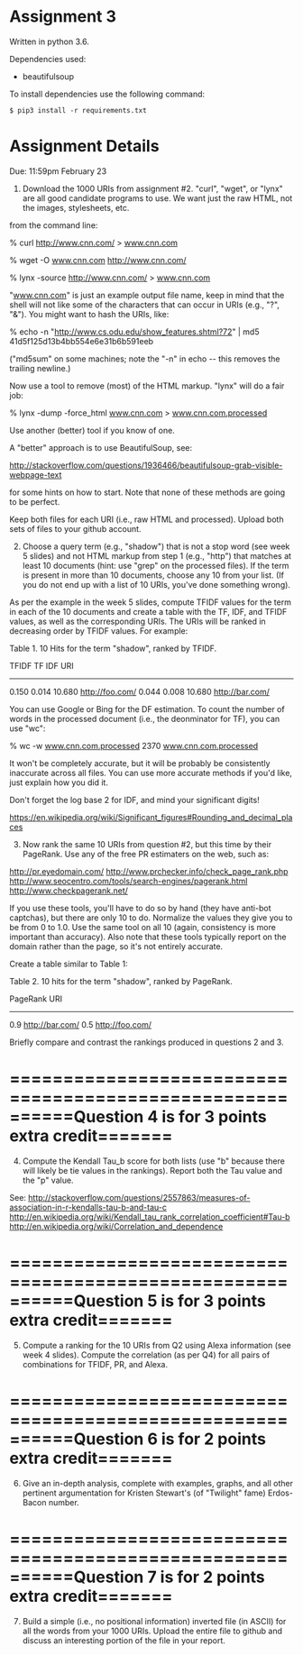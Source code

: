 # Assignment 3

Written in python 3.6.

Dependencies used:

- beautifulsoup

To install dependencies use the following command:

```shell
$ pip3 install -r requirements.txt
```

# Assignment Details

Due: 11:59pm February 23

1.  Download the 1000 URIs from assignment #2.  "curl", "wget", or
"lynx" are all good candidate programs to use.  We want just the
raw HTML, not the images, stylesheets, etc.

from the command line:

% curl http://www.cnn.com/ > www.cnn.com

% wget -O www.cnn.com http://www.cnn.com/

% lynx -source http://www.cnn.com/ > www.cnn.com

"www.cnn.com" is just an example output file name, keep in mind
that the shell will not like some of the characters that can occur
in URIs (e.g., "?", "&").  You might want to hash the URIs, like:

% echo -n "http://www.cs.odu.edu/show_features.shtml?72" | md5
41d5f125d13b4bb554e6e31b6b591eeb

("md5sum" on some machines; note the "-n" in echo -- this removes
the trailing newline.) 

Now use a tool to remove (most) of the HTML markup.  "lynx" will
do a fair job:

% lynx -dump -force_html www.cnn.com > www.cnn.com.processed

Use another (better) tool if you know of one.  

A "better" approach is to use BeautifulSoup, see:

http://stackoverflow.com/questions/1936466/beautifulsoup-grab-visible-webpage-text

for some hints on how to start.  Note that none of these methods 
are going to be perfect.

Keep both files for each URI (i.e., raw HTML and processed). 
Upload both sets of files to your github account.

2.  Choose a query term (e.g., "shadow") that is not a stop word
(see week 5 slides) and not HTML markup from step 1 (e.g., "http")
that matches at least 10 documents (hint: use "grep" on the processed
files).  If the term is present in more than 10 documents, choose
any 10 from your list.  (If you do not end up with a list of 10
URIs, you've done something wrong).

As per the example in the week 5 slides, compute TFIDF values for
the term in each of the 10 documents and create a table with the
TF, IDF, and TFIDF values, as well as the corresponding URIs.  The
URIs will be ranked in decreasing order by TFIDF values.  For
example:

Table 1. 10 Hits for the term "shadow", ranked by TFIDF.

TFIDF	TF	IDF	URI
-----	--	---	---
0.150	0.014	10.680	http://foo.com/
0.044	0.008	10.680	http://bar.com/


You can use Google or Bing for the DF estimation.  To count the
number of words in the processed document (i.e., the deonminator
for TF), you can use "wc":

% wc -w www.cnn.com.processed
    2370 www.cnn.com.processed

It won't be completely accurate, but it will be probably be
consistently inaccurate across all files.  You can use more 
accurate methods if you'd like, just explain how you did it.  

Don't forget the log base 2 for IDF, and mind your significant
digits!

https://en.wikipedia.org/wiki/Significant_figures#Rounding_and_decimal_places

3.  Now rank the same 10 URIs from question #2, but this time 
by their PageRank.  Use any of the free PR estimaters on the web,
such as:

http://pr.eyedomain.com/
http://www.prchecker.info/check_page_rank.php
http://www.seocentro.com/tools/search-engines/pagerank.html
http://www.checkpagerank.net/

If you use these tools, you'll have to do so by hand (they have
anti-bot captchas), but there are only 10 to do.  Normalize the
values they give you to be from 0 to 1.0.  Use the same tool on all
10 (again, consistency is more important than accuracy).  Also
note that these tools typically report on the domain rather than
the page, so it's not entirely accurate.  

Create a table similar to Table 1:

Table 2.  10 hits for the term "shadow", ranked by PageRank.

PageRank	URI
--------	---
0.9		http://bar.com/
0.5		http://foo.com/

Briefly compare and contrast the rankings produced in questions 2
and 3.


====================================================
======Question 4 is for 3 points extra credit=======
====================================================

4.  Compute the Kendall Tau_b score for both lists (use "b" because
there will likely be tie values in the rankings).  Report both the
Tau value and the "p" value.

See: 
http://stackoverflow.com/questions/2557863/measures-of-association-in-r-kendalls-tau-b-and-tau-c
http://en.wikipedia.org/wiki/Kendall_tau_rank_correlation_coefficient#Tau-b
http://en.wikipedia.org/wiki/Correlation_and_dependence

====================================================
======Question 5 is for 3 points extra credit=======
====================================================

5.  Compute a ranking for the 10 URIs from Q2 using Alexa information
(see week 4 slides).  Compute the correlation (as per Q4) for all
pairs of combinations for TFIDF, PR, and Alexa.

====================================================
======Question 6 is for 2 points extra credit=======
====================================================

6.  Give an in-depth analysis, complete with examples, 
graphs, and all other pertinent argumentation for 
Kristen Stewart's (of "Twilight" fame) Erdos-Bacon number.

====================================================
======Question 7 is for 2 points extra credit=======
====================================================

7.  Build a simple (i.e., no positional information) inverted file
(in ASCII) for all the words from your 1000 URIs.  Upload the entire
file to github and discuss an interesting portion of the file in
your report.